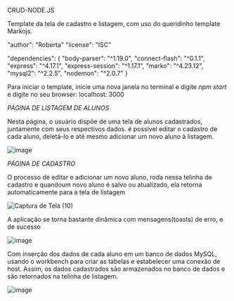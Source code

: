 
 CRUD-NODE.JS
 
 Template da tela de cadastro e listagem, com uso do queridinho template Markojs.
 
 "author": "Roberta"
 "license": "ISC"
 
 "dependencies": {
 "body-parser": "^1.19.0",
 "connect-flash": "^0.1.1",
 "express": "^4.17.1",
  "express-session": "^1.17.1",
  "marko": "^4.23.12",
  "mysql2": "^2.2.5",
  "nodemon": "^2.0.7"
  }
  
  Para iniciar o template, inicie uma nova janela no terminal e digite *npm start* e digite no seu browser: localhost: 3000

_PÁGINA DE LISTAGEM DE ALUNOS_ 

Nesta página, o usuário dispõe de uma tela de alunos cadastrados, 
juntamente com seus respectivos dados. é possível editar o cadastro de cada aluno, deletá-lo e até mesmo adicionar um novo aluno à listagem. 

![image](https://user-images.githubusercontent.com/66263681/117326684-49a03500-ae68-11eb-87c9-e5d6c88c462f.png)

_PÁGINA DE CADASTRO_

O processo de editar e adicionar um novo aluno, roda nessa telinha de cadastro e quandoum novo aluno é salvo ou atualizado, ela retorna automaticamente para a tela de listagem

![Captura de Tela (10)](https://user-images.githubusercontent.com/66263681/117316096-aa2a7480-ae5e-11eb-846b-c315f957f6a0.png)


A aplicação se torna bastante dinâmica com mensagens(toasts) de erro, e de sucesso

![image](https://user-images.githubusercontent.com/66263681/117328236-d0a1dd00-ae69-11eb-81c2-1b6b715984ec.png)

Com inserção dos dados de cada aluno em um banco de dados MySQL, usando o workbench para criar as tabelas e estabelecer uma conexão de host. Assim, os dados cadastrados são armazenados no banco de dados e são retornados na telinha de listagem.

![image](https://user-images.githubusercontent.com/66263681/117328372-f4fdb980-ae69-11eb-92ad-fa159ce1bb12.png)

